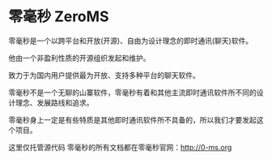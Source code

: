 零毫秒 ZeroMS
==========

零毫秒是一个以跨平台和开放(开源)、自由为设计理念的即时通讯(聊天)软件。

他由一个非盈利性质的开源组织发起和维护。

致力于为国内用户提供最为开放、支持多种平台的聊天软件。

零毫秒不是一个无聊的山寨软件，零毫秒有着和其他主流即时通讯软件所不同的设计理念、发展路线和追求。

零毫秒身上一定是有些特质是其他即时通讯软件所不具备的，所以我们才要发起这个项目。

这里仅托管源代码
零毫秒的所有文档都在零毫秒官网：http://0-ms.org
